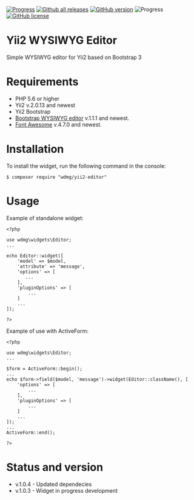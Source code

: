 [![Progress](https://img.shields.io/badge/required-Yii2_v2.0.13-blue.svg)](https://packagist.org/packages/yiisoft/yii2) [![Github all releases](https://img.shields.io/github/downloads/wdmg/yii2-editor/total.svg)](https://GitHub.com/wdmg/yii2-editor/releases/) [![GitHub version](https://badge.fury.io/gh/wdmg/yii2-editor.svg)](https://github.com/wdmg/yii2-editor) ![Progress](https://img.shields.io/badge/progress-in_development-red.svg) [![GitHub license](https://img.shields.io/github/license/wdmg/yii2-editor.svg)](https://github.com/wdmg/yii2-editor/blob/master/LICENSE)

# Yii2 WYSIWYG Editor
Simple WYSIWYG editor for Yii2 based on Bootstrap 3

# Requirements 
* PHP 5.6 or higher
* Yii2 v.2.0.13 and newest
* Yii2 Bootstrap
* [Bootstrap WYSIWYG editor](https://github.com/wdmg/bootstrap-wysiwyg) v.1.1.1 and newest.
* [Font Awesome](https://github.com/FortAwesome/Font-Awesome) v.4.7.0 and newest.

# Installation
To install the widget, run the following command in the console:

`$ composer require "wdmg/yii2-editor"`

# Usage
Example of standalone widget:

    <?php
    
    use wdmg\widgets\Editor;
    ...
    
    echo Editor::widget([
        'model' => $model,
        'attribute' => 'message',
        'options' => [
           ...
        ],
        'pluginOptions' => [
            ...
        ]
        ...
    ]);
    
    ?>

Example of use with ActiveForm:

    <?php
    
    use wdmg\widgets\Editor;
    ...
    
    $form = ActiveForm::begin();
    ...
    echo $form->field($model, 'message')->widget(Editor::className(), [
        'options' => [
            ...
        ],
        'pluginOptions' => [
            ...
        ]
        ...
    ]);
    ...
    ActiveForm::end();
    
    ?>

# Status and version
* v.1.0.4 - Updated dependecies
* v.1.0.3 - Widget in progress development